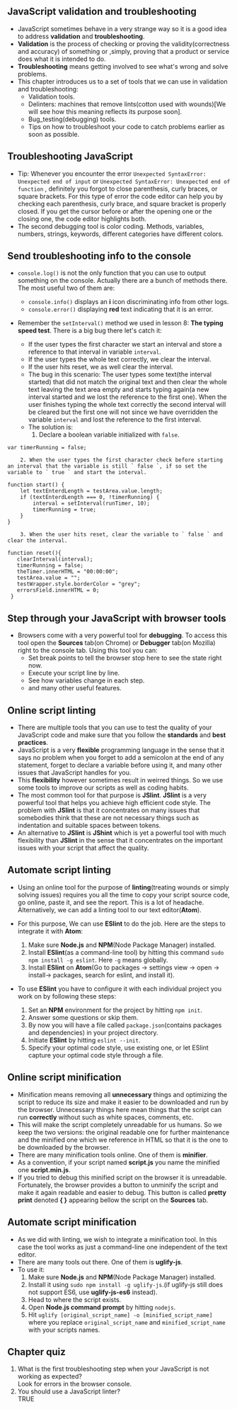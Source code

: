 ## JavaScript validation and troubleshooting
* JavaScript sometimes behave in a very strange way so it is a good idea to address **validation** and **troubleshooting**.
* **Validation** is the process of checking or proving the validity(correctness and accuracy) of something or ,simply, proving that a product or service does what it is intended to do.
* **Troubleshooting** means getting involved to see what's wrong and solve problems.
* This chapter introduces us to a set of tools that we can use in validation and troubleshooting:
    * Validation tools.
    * Delinters: machines that remove lints(cotton used with wounds)[We will see how this meaning reflects its purpose soon].
    * Bug_testing(debugging) tools.
    * Tips on how to troubleshoot your code to catch problems earlier as soon as possible.

## Troubleshooting JavaScript
* Tip: Whenever you encounter the error ` Unexpected SyntaxError: Unexpected end of input ` or ` Unexpected SyntaxError: Unexpected end of function ` , definitely you forgot to close parenthesis, curly braces, or square brackets. For this type of error the code editor can help you by checking each parenthesis, curly brace, and square bracket is properly closed. If you get the cursor before or after the opening one or the closing one, the code editor highlights both.
* The second debugging tool is color coding. Methods, variables, numbers, strings, keywords, different categories have different colors.

## Send troubleshooting info to the console
* ` console.log() ` is not the only function that you can use to output something on the console. Actually there are a bunch of methods there. The most useful two of them are:
    * ` console.info() ` displays an **i** icon discriminating info from other logs.
    * ` console.error() ` displaying **red** text indicating that it is an error.

* Remember the ` setInterval() ` method we used in lesson 8: **The typing speed test**. There is a big bug there let's catch it:
    * If the user types the first character we start an interval and store a reference to that interval in variable ` interval `.
    * If the user types the whole text correctly, we clear the interval.
    * If the user hits reset, we as well clear the interval.
    * The bug in this scenario: The user types some text(the interval started) that did not match the original text and then clear the whole text leaving the text area empty and starts typing again(a new interval started and we lost the reference to the first one). When the user finishes typing the whole text correctly the second interval will be cleared but the first one will not since we have overridden the variable ` interval ` and lost the reference to the first interval.
    * The solution is:
        1. Declare a boolean variable initialized with ` false `.
```
var timerRunning = false;
```
        2. When the user types the first character check before starting an interval that the variable is still ` false `, if so set the variable to ` true ` and start the interval.
```
function start() {
    let textEnterdLength = testArea.value.length;
    if (textEnterdLength === 0, !timerRunning) {
        interval = setInterval(runTimer, 10);
        timerRunning = true;
    }
}
```
        3. When the user hits reset, clear the variable to ` false ` and clear the interval.    
```
function reset(){
   clearInterval(interval);
   timerRunning = false;
   theTimer.innerHTML = "00:00:00";
   testArea.value = "";
   testWrapper.style.borderColor = "grey";
   errorsField.innerHTML = 0;
 }
```

## Step through your JavaScript with browser tools
* Browsers come with a very powerful tool for **debugging**. To access this tool open the **Sources** tab(on Chrome) or **Debugger** tab(on Mozilla) right to the console tab. Using this tool you can:
    * Set break points to tell the browser stop here to see the state right now.
    * Execute your script line by line.
    * See how variables change in each step.
    * and many other useful features.

## Online script linting
* There are multiple tools that you can use to test the quality of your JavaScript code and make sure that you follow the **standards** and **best practices**.
* JavaScript is a very **flexible** programming language in the sense that it says no problem when you forget to add a semicolon at the end of any statement, forget to declare a variable before using it, and many other issues that JavaScript handles for you.   
* This **flexibility** however sometimes result in weirred things. So we use some tools to improve our scripts as well as coding habits.
* The most common tool for that purpose is **JSlint**. **JSlint** is a very powerful tool that helps you achieve high efficient code style. The problem with **JSlint** is that it concentrates on many issues that somebodies think that these are not necessary things such as indentation and suitable spaces between tokens.
* An alternative to **JSlint** is **JShint** which is yet a powerful tool with much flexibility than **JSlint** in the sense that it concentrates on the important issues with your script that affect the quality.

## Automate script linting
* Using an online tool for the purpose of **linting**(treating wounds or simply solving issues) requires you all the time to copy your script source code, go online, paste it, and see the report. This is a lot of headache. Alternatively, we can add a linting tool to our text editor(__Atom__).

* For this purpose, We can use **ESlint** to do the job. Here are the steps to integrate it with __Atom__:
    1. Make sure **Node.js** and **NPM**(Node Package Manager) installed.
    2. Install **ESlint**(as a command-line tool) by hitting this command ` sudo npm install -g eslint `. Here ` -g ` means globally.
    3. Install **ESlint** on **Atom**(Go to packages -> settings view -> open -> install-> packages, search for eslint, and install it).

* To use **ESlint** you have to configure it with each individual project you work on by following these steps:
    1. Set an **NPM** environment for the project by hitting ` npm init `.
    2. Answer some questions or skip them.
    3. By now  you will have a file called ` package.json `(contains packages and dependencies) in your project directory.
    4. Initiate **ESlint** by hitting ` eslint --init `.
    5. Specify your optimal code style, use existing one, or let ESlint capture your optimal code style through a file.

## Online script minification
* Minification means removing all **unnecessary** things and optimizing the script to reduce its size and make it easier to be downloaded and run by the browser. Unnecessary things here mean things that the script can run **correctly** without such as white spaces, comments, etc.
* This will make the script completely unreadable for us humans. So we keep the two versions: the original readable one for further maintenance and the minified one which we reference in HTML so that it is the one to be downloaded by the browser.
* There are many minification tools online. One of them is **minifier**.
* As a convention, if your script named **script.js** you name the minified one **script.min.js**.
* If you tried to debug this minified script on the browser it is unreadable. Fortunately, the browser provides a button to unminify the script and make it again readable and easier to debug. This button is called **pretty print** denoted **{ }** appearing bellow the script on the **Sources** tab.

## Automate script minification
* As we did with linting, we wish to integrate a minification tool. In this case the tool works as just a command-line one independent of the text editor.
* There are many tools out there. One of them is **uglify-js**.
* To use it:
    1. Make sure **Node.js** and **NPM**(Node Package Manager) installed.
    2. Install it using ` sudo npm install -g uglify-js `.(if uglify-js still does not support ES6, use **uglify-js-es6** instead).
    3. Head to where the script exists.
    4. Open **Node.js command prompt** by hitting ` nodejs `.  
    5. Hit ` uglify [original_script_name] -o [minified_script_name] ` where you replace ` original_script_name ` and ` minified_script_name ` with your scripts names.

## Chapter quiz
1. What is the first troubleshooting step when your JavaScript is not working as expected?  
Look for errors in the browser console.
2. You should use a JavaScript linter?  
TRUE
